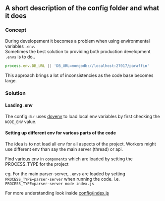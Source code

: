 ## A short description of the config folder and what it does


### Concept

During developement it becomes a problem when using environmental variables `.env`.  
Sometimes the best solution to providing both production development `.envs` is to do.. 
```javascript
process.env.DB_URL || 'DB_URL=mongodb://localhost:27017/paraffin'
```

This approach brings a lot of inconsistencies as the code base becomes large. 

### Solution

#### Loading .env
The config `dir` uses [dovenv](https://github.com/motdotla/dotenv) to load local env variables by first checking the `NODE_ENV` value.

#### Setting up different env for various parts of the code

The idea is to not load all env for all aspects of the project. Workers might use different env than say the main server (thread) or api.

Find various env in `components` which are loaded by setting the PROCESS_TYPE for the project

eg. For the main parser-server, `.envs` are loaded by setting `PROCESS_TYPE=parser-server` when running the code. i.e. `PROCESS_TYPE=parser-server node index.js`

For more understanding look inside [config/index.js](/config/index.js)